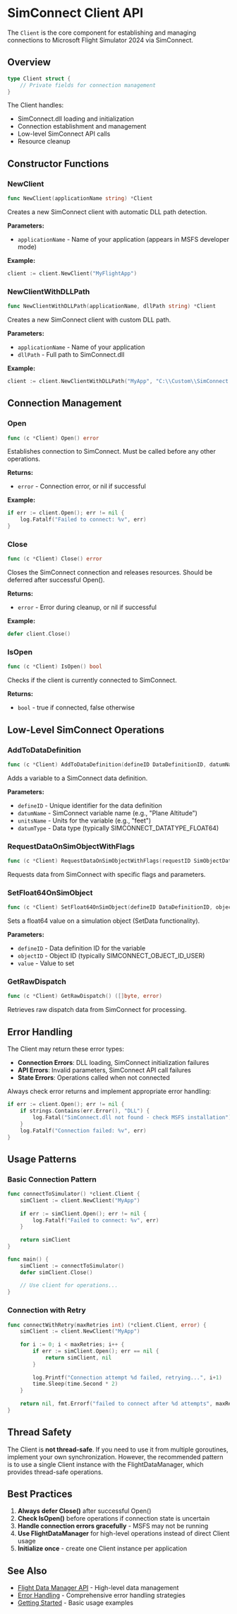 # SimConnect Client API

The `Client` is the core component for establishing and managing connections to Microsoft Flight Simulator 2024 via SimConnect.

## Overview

```go
type Client struct {
    // Private fields for connection management
}
```

The Client handles:
- SimConnect.dll loading and initialization
- Connection establishment and management
- Low-level SimConnect API calls
- Resource cleanup

## Constructor Functions

### NewClient

```go
func NewClient(applicationName string) *Client
```

Creates a new SimConnect client with automatic DLL path detection.

**Parameters:**
- `applicationName` - Name of your application (appears in MSFS developer mode)

**Example:**
```go
client := client.NewClient("MyFlightApp")
```

### NewClientWithDLLPath

```go
func NewClientWithDLLPath(applicationName, dllPath string) *Client
```

Creates a new SimConnect client with custom DLL path.

**Parameters:**
- `applicationName` - Name of your application
- `dllPath` - Full path to SimConnect.dll

**Example:**
```go
client := client.NewClientWithDLLPath("MyApp", "C:\\Custom\\SimConnect.dll")
```

## Connection Management

### Open

```go
func (c *Client) Open() error
```

Establishes connection to SimConnect. Must be called before any other operations.

**Returns:**
- `error` - Connection error, or nil if successful

**Example:**
```go
if err := client.Open(); err != nil {
    log.Fatalf("Failed to connect: %v", err)
}
```

### Close

```go
func (c *Client) Close() error
```

Closes the SimConnect connection and releases resources. Should be deferred after successful Open().

**Returns:**
- `error` - Error during cleanup, or nil if successful

**Example:**
```go
defer client.Close()
```

### IsOpen

```go
func (c *Client) IsOpen() bool
```

Checks if the client is currently connected to SimConnect.

**Returns:**
- `bool` - true if connected, false otherwise

## Low-Level SimConnect Operations

### AddToDataDefinition

```go
func (c *Client) AddToDataDefinition(defineID DataDefinitionID, datumName, unitsName string, datumType DatumType) error
```

Adds a variable to a SimConnect data definition.

**Parameters:**
- `defineID` - Unique identifier for the data definition
- `datumName` - SimConnect variable name (e.g., "Plane Altitude")
- `unitsName` - Units for the variable (e.g., "feet")
- `datumType` - Data type (typically SIMCONNECT_DATATYPE_FLOAT64)

### RequestDataOnSimObjectWithFlags

```go
func (c *Client) RequestDataOnSimObjectWithFlags(requestID SimObjectDataRequestID, defineID DataDefinitionID, objectID ObjectID, period Period, flags DataRequestFlag, origin, interval, limit uint32) error
```

Requests data from SimConnect with specific flags and parameters.

### SetFloat64OnSimObject

```go
func (c *Client) SetFloat64OnSimObject(defineID DataDefinitionID, objectID ObjectID, value float64) error
```

Sets a float64 value on a simulation object (SetData functionality).

**Parameters:**
- `defineID` - Data definition ID for the variable
- `objectID` - Object ID (typically SIMCONNECT_OBJECT_ID_USER)
- `value` - Value to set

### GetRawDispatch

```go
func (c *Client) GetRawDispatch() ([]byte, error)
```

Retrieves raw dispatch data from SimConnect for processing.

## Error Handling

The Client may return these error types:

- **Connection Errors**: DLL loading, SimConnect initialization failures
- **API Errors**: Invalid parameters, SimConnect API call failures  
- **State Errors**: Operations called when not connected

Always check error returns and implement appropriate error handling:

```go
if err := client.Open(); err != nil {
    if strings.Contains(err.Error(), "DLL") {
        log.Fatal("SimConnect.dll not found - check MSFS installation")
    }
    log.Fatalf("Connection failed: %v", err)
}
```

## Usage Patterns

### Basic Connection Pattern

```go
func connectToSimulator() *client.Client {
    simClient := client.NewClient("MyApp")
    
    if err := simClient.Open(); err != nil {
        log.Fatalf("Failed to connect: %v", err)
    }
    
    return simClient
}

func main() {
    simClient := connectToSimulator()
    defer simClient.Close()
    
    // Use client for operations...
}
```

### Connection with Retry

```go
func connectWithRetry(maxRetries int) (*client.Client, error) {
    simClient := client.NewClient("MyApp")
    
    for i := 0; i < maxRetries; i++ {
        if err := simClient.Open(); err == nil {
            return simClient, nil
        }
        
        log.Printf("Connection attempt %d failed, retrying...", i+1)
        time.Sleep(time.Second * 2)
    }
    
    return nil, fmt.Errorf("failed to connect after %d attempts", maxRetries)
}
```

## Thread Safety

The Client is **not thread-safe**. If you need to use it from multiple goroutines, implement your own synchronization. However, the recommended pattern is to use a single Client instance with the FlightDataManager, which provides thread-safe operations.

## Best Practices

1. **Always defer Close()** after successful Open()
2. **Check IsOpen()** before operations if connection state is uncertain
3. **Handle connection errors gracefully** - MSFS may not be running
4. **Use FlightDataManager** for high-level operations instead of direct Client usage
5. **Initialize once** - create one Client instance per application

## See Also

- [Flight Data Manager API](flight-data-manager.md) - High-level data management
- [Error Handling](errors.md) - Comprehensive error handling strategies
- [Getting Started](../getting-started.md) - Basic usage examples
